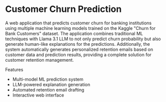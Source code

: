 # Customer Churn Prediction 

A web application that predicts customer churn for banking institutions using multiple machine learning models trained on the Kaggle "Churn for Bank Customers" dataset. The application combines traditional ML techniques with Llama 3.1 LLM to not only predict churn probability but also generate human-like explanations for the predictions. Additionally, the system automatically generates personalized retention emails based on customer data and prediction results, providing a complete solution for customer retention management.

Features

- Multi-model ML prediction system
- LLM-powered explanation generation
- Automated retention email drafting
- Interactive web interface
